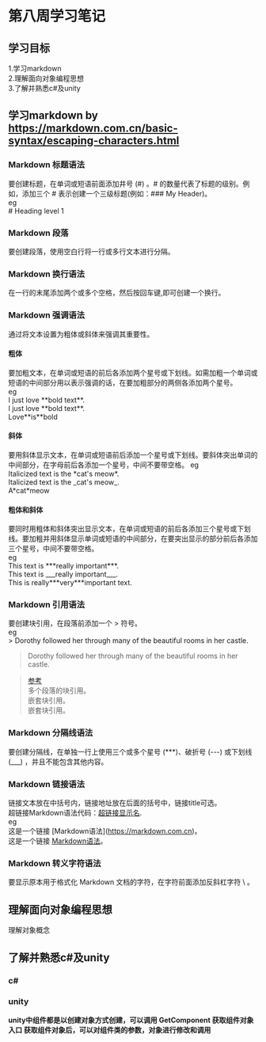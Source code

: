 # 第八周学习笔记
## 学习目标
1.学习markdown  
2.理解面向对象编程思想  
3.了解并熟悉c#及unity  

## 学习markdown   by https://markdown.com.cn/basic-syntax/escaping-characters.html

### Markdown 标题语法  
  
要创建标题，在单词或短语前面添加井号 (#) 。# 的数量代表了标题的级别。例如，添加三个 # 表示创建一个三级标题(例如：### My Header)。   
eg   
\# Heading level 1     

### Markdown 段落

要创建段落，使用空白行将一行或多行文本进行分隔。

### Markdown 换行语法

在一行的末尾添加两个或多个空格，然后按回车键,即可创建一个换行。

### Markdown 强调语法

通过将文本设置为粗体或斜体来强调其重要性。

#### 粗体

要加粗文本，在单词或短语的前后各添加两个星号或下划线。如需加粗一个单词或短语的中间部分用以表示强调的话，在要加粗部分的两侧各添加两个星号。  
eg    
I just love \*\*bold text\*\*.    
I just love \*\*bold text\*\*.   
Love\*\*is\*\*bold     

#### 斜体  

要用斜体显示文本，在单词或短语前后添加一个星号或下划线。要斜体突出单词的中间部分，在字母前后各添加一个星号，中间不要带空格。
eg    
Italicized text is the \*cat's meow\*.       
Italicized text is the \_cat's meow\_.   
A\*cat\*meow   

#### 粗体和斜体

要同时用粗体和斜体突出显示文本，在单词或短语的前后各添加三个星号或下划线。要加粗并用斜体显示单词或短语的中间部分，在要突出显示的部分前后各添加三个星号，中间不要带空格。  
eg  
This text is \*\*\*really important\*\*\*.    
This text is \_\_\_really important\_\_\_.   
This is really\*\*\*very\*\*\*important text.  

### Markdown 引用语法

要创建块引用，在段落前添加一个 \> 符号。   
eg   
\> Dorothy followed her through many of the beautiful rooms in her castle.  
> Dorothy followed her through many of the beautiful rooms in her castle.      
 
> [参考](https://markdown.com.cn/basic-syntax/blockquotes.html)    
多个段落的块引用。   
嵌套块引用。   
嵌套块引用。
> 
### Markdown 分隔线语法

要创建分隔线，在单独一行上使用三个或多个星号 (***)、破折号 (---) 或下划线 (___) ，并且不能包含其他内容。  

### Markdown 链接语法

链接文本放在中括号内，链接地址放在后面的括号中，链接title可选。    
超链接Markdown语法代码：[超链接显示名](超链接地址 "超链接title").     
eg    
这是一个链接 \[Markdown语法\]\(https://markdown.com.cn)。  
这是一个链接 [Markdown语法](https://markdown.com.cn)。  

### Markdown 转义字符语法

要显示原本用于格式化 Markdown 文档的字符，在字符前面添加反斜杠字符 \ 。  

## 理解面向对象编程思想    

理解对象概念

## 了解并熟悉c#及unity  

### c#

### unity

**unity中组件都是以创建对象方式创建，可以调用 GetComponent 获取组件对象入口
获取组件对象后，可以对组件类的参数，对象进行修改和调用**




